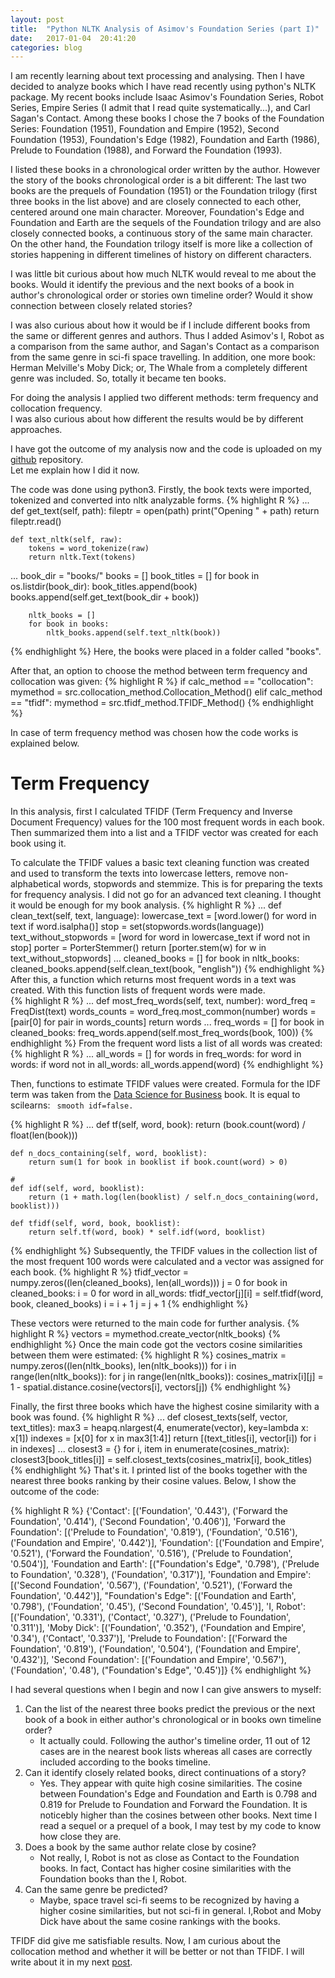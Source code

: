 ```yaml
---
layout: post
title:  "Python NLTK Analysis of Asimov's Foundation Series (part I)"
date:   2017-01-04  20:41:20
categories: blog
---
```


I am recently learning about text processing and analysing. 
Then I have decided to analyze books which I have read recently using python's NLTK package. 
My recent books include Isaac Asimov's Foundation Series, Robot Series, Empire Series 
(I admit that I read quite systematically...), and Carl Sagan's Contact. 
Among these books I chose the 7 books of the Foundation Series: 
Foundation (1951), Foundation and Empire (1952), Second Foundation (1953), 
Foundation's Edge (1982), Foundation and Earth (1986), Prelude to Foundation (1988), 
and Forward the Foundation (1993). 

I listed these books in a chronological order written by the author. 
However the story of the books chronological order is a bit different: 
The last two books are the prequels of Foundation (1951) or the Foundation trilogy 
(first three books in the list above) and are closely connected to each other, 
centered around one main character. Moreover, Foundation's Edge and Foundation and 
Earth are the sequels of the Foundation trilogy and are also closely connected books, 
a continuous story of the same main character. On the other hand, the Foundation trilogy itself is more like 
a collection of stories happening in different timelines of history on different characters. 

I was little bit curious about how much NLTK would reveal to me about the books. 
Would it identify the previous and the next books of a book in author's chronological order 
or stories own timeline order? Would it show connection between closely related stories? 

I was also curious about how it would be if I include different books from the same or different 
genres and authors. Thus I added Asimov's I, Robot as a comparison from the same author, 
and Sagan's Contact as a comparison from the same genre in sci-fi space travelling. 
In addition, one more book: Herman Melville's Moby Dick; or, The Whale from a completely 
different genre was included. So, totally it became ten books. 

For doing the analysis I applied two different methods: term frequency and collocation frequency.  
I was also curious about how different the results would be by different approaches. 

I have got the outcome of my analysis now and the code is uploaded on my 
[github][github-bookmatcher] repository.  
Let me explain how I did it now.  

The code was done using python3. Firstly, the book texts were imported, tokenized and converted into nltk analyzable forms. 
{% highlight R %}
...
    def get_text(self, path):
        fileptr = open(path)
        print("Opening " + path)
        return fileptr.read()

    def text_nltk(self, raw):
        tokens = word_tokenize(raw)
        return nltk.Text(tokens)
...
        book_dir = "books/"
        books = []
        book_titles = []
        for book in os.listdir(book_dir):
            book_titles.append(book)
            books.append(self.get_text(book_dir + book))

        nltk_books = []
        for book in books:
            nltk_books.append(self.text_nltk(book))
{% endhighlight %}
Here, the books were placed in a folder called "books". 

After that, an option to choose the method between term frequency and collocation was given: 
{% highlight R %}
       if calc_method == "collocation":
            mymethod = src.collocation_method.Collocation_Method()
       elif calc_method == "tfidf":
            mymethod = src.tfidf_method.TFIDF_Method()
{% endhighlight %}

In case of term frequency method was chosen how the code works is explained below.


# Term Frequency

In this analysis, first I calculated TFIDF (Term Frequency and Inverse Document Frequency) values for the 100 most
frequent words in each book. Then summarized them into a list and a TFIDF 
vector was created for each book using it. 

To calculate the TFIDF values a basic text cleaning function was created and used to transform the 
texts into lowercase letters, remove non-alphabetical words, stopwords and stemmize. 
This is for preparing the texts for frequency analysis. I did not go for an advanced text cleaning. 
I thought it would be enough for my book analysis. 
{% highlight R %}
...
    def clean_text(self, text, language):
        lowercase_text = [word.lower() for word in text if word.isalpha()]
        stop = set(stopwords.words(language))
        text_without_stopwords = [word for word in lowercase_text if word not in stop]
        porter = PorterStemmer()
        return [porter.stem(w) for w in text_without_stopwords]
...
        cleaned_books = []
        for book in nltk_books:
            cleaned_books.append(self.clean_text(book, "english"))
{% endhighlight %}
After this, a function which returns most frequent words in a text was created. With this function 
lists of frequent words were made.  
{% highlight R %}
...
    def most_freq_words(self, text, number):
        word_freq = FreqDist(text)
        words_counts = word_freq.most_common(number)
        words = [pair[0] for pair in words_counts]
        return words
...
        freq_words = []
        for book in cleaned_books:
            freq_words.append(self.most_freq_words(book, 100))
{% endhighlight %}
From the frequent word lists a list of all words was created:
{% highlight R %}
...
        all_words = []
        for words in freq_words:
            for word in words:
                if word not in all_words:
                    all_words.append(word)
{% endhighlight %}

Then, functions to estimate TFIDF values were created. Formula for the IDF term was taken from the [Data Science for Business][book-url] book. It is equal to scilearns:
`` smooth idf=false.``

{% highlight R %}
...
    def tf(self, word, book):
        return (book.count(word) / float(len(book)))

    def n_docs_containing(self, word, booklist):
        return sum(1 for book in booklist if book.count(word) > 0)

    # 
    def idf(self, word, booklist):
        return (1 + math.log(len(booklist) / self.n_docs_containing(word, booklist)))

    def tfidf(self, word, book, booklist):
        return self.tf(word, book) * self.idf(word, booklist)
{% endhighlight %}
Subsequently, the TFIDF values in the collection list of the most frequent 100 words were calculated 
and a vector was assigned for each book.
{% highlight R %}
        tfidf_vector = numpy.zeros((len(cleaned_books), len(all_words)))
        j = 0
        for book in cleaned_books:
            i = 0
            for word in all_words:
                tfidf_vector[j][i] = self.tfidf(word, book, cleaned_books)
                i = i + 1
            j = j + 1
{% endhighlight %}

These vectors were returned to the main code for further analysis.
{% highlight R %}
vectors = mymethod.create_vector(nltk_books)
{% endhighlight %}
Once the main code got the vectors cosine similarities between them were estimated:
{% highlight R %}
        cosines_matrix = numpy.zeros((len(nltk_books), len(nltk_books)))
        for i in range(len(nltk_books)):
            for j in range(len(nltk_books)):
                cosines_matrix[i][j] = 1 - spatial.distance.cosine(vectors[i], vectors[j])
{% endhighlight %}

Finally, the first three books which have the highest cosine similarity with a book was found. 
{% highlight R %}
...
    def closest_texts(self, vector, text_titles):
        max3 = heapq.nlargest(4, enumerate(vector), key=lambda x: x[1])
        indexes = [x[0] for x in max3[1:4]]
        return [(text_titles[i], vector[i]) for i in indexes]
...
        closest3 = {}
        for i, item in enumerate(cosines_matrix):
            closest3[book_titles[i]] = self.closest_texts(cosines_matrix[i], book_titles)
{% endhighlight %}
That's it. I printed list of the books together with the nearest three books ranking by
their cosine values. Below, I show the outcome of the code:

 {% highlight R %}
{'Contact':                 [('Foundation', '0.443'),
                             ('Forward the Foundation', '0.414'),
                             ('Second Foundation', '0.406')],
 'Forward the Foundation':  [('Prelude to Foundation', '0.819'),
                             ('Foundation', '0.516'),
                             ('Foundation and Empire', '0.442')],
 'Foundation':              [('Foundation and Empire', '0.521'),
                             ('Forward the Foundation', '0.516'),
                             ('Prelude to Foundation', '0.504')],
 'Foundation and Earth':    [("Foundation's Edge", '0.798'),
                             ('Prelude to Foundation', '0.328'),
                             ('Foundation', '0.317')],
 'Foundation and Empire':   [('Second Foundation', '0.567'),
                             ('Foundation', '0.521'),
                             ('Forward the Foundation', '0.442')],
 "Foundation's Edge":       [('Foundation and Earth', '0.798'),
                             ('Foundation', '0.45'),
                             ('Second Foundation', '0.45')],
 'I, Robot':                [('Foundation', '0.331'),
                             ('Contact', '0.327'),
                             ('Prelude to Foundation', '0.311')],
 'Moby Dick':               [('Foundation', '0.352'),
                             ('Foundation and Empire', '0.34'),
                             ('Contact', '0.337')],
 'Prelude to Foundation':   [('Forward the Foundation', '0.819'),
                             ('Foundation', '0.504'),
                             ('Foundation and Empire', '0.432')],
 'Second Foundation':       [('Foundation and Empire', '0.567'),
                             ('Foundation', '0.48'),
                             ("Foundation's Edge", '0.45')]}
 {% endhighlight %}

I had several questions when I begin and now I can give answers to myself:

1. Can the list of the nearest three books predict the previous or the next book of a book in either 
author's chronological or in books own timeline order?   
    * It actually could. Following the author's timeline order, 11 out of 12 cases are in the nearest 
book lists whereas all cases are correctly included according to the books timeline. 
2. Can it identify closely related books, direct continuations of a story?  
    * Yes. They appear with quite high cosine similarities. The cosine between 
Foundation's Edge and Foundation and Earth is 0.798 and 0.819 for Prelude to Foundation and Forward 
the Foundation. It is noticebly higher than the cosines between other books. 
Next time I read a sequel or a prequel of a book, I may test by my code to know how close they are. 
3. Does a book by the same author relate close by cosine?  
    * Not really, I, Robot is not as close as Contact to the Foundation books. In fact, Contact has higher cosine similarities with the Foundation books than the I, Robot.  
4. Can the same genre be predicted?   
    * Maybe, space travel sci-fi seems to be recognized by having a higher cosine similarities, 
but not sci-fi in general. I,Robot and Moby Dick have about the same cosine rankings with the books.  

TFIDF did give me satisfiable results. Now, I am curious about the collocation method and whether 
it will be better or not than TFIDF. I will write about it in my next [post][partII].

[github-bookmatcher]: https://github.com/ecsuvd/book-matcher
[partII]: http://data.altai.se/jekyll/update/2017/02/01/Foundation_books_II.html
[book-url]: https://www.goodreads.com/book/show/17912916-data-science-for-business
